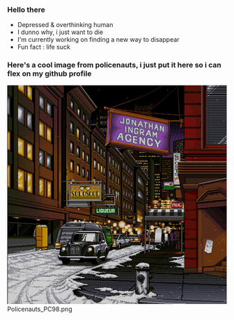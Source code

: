 ### Hello there
 - Depressed & overthinking human
 - I dunno why, i just want to die
 - I'm currently working on finding a new way to disappear
 - Fun fact : life suck

### Here's a cool image from policenauts, i just put it here so i can flex on my github profile
![thanks kojima](/Policenauts_PC98.png)Policenauts_PC98.png

<!--
**rndnd/rndnd** is a ✨ _special_ ✨ repository because its `README.md` (this file) appears on your GitHub profile.
